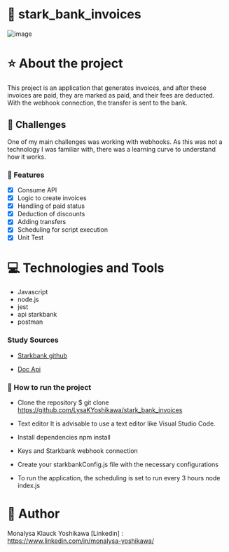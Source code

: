 # :page_with_curl: stark_bank_invoices

![image](https://github.com/LysaKYoshikawa/stark_bank_invoices/assets/64383080/2b4a4cef-d632-4fef-91d2-37310945cac0)


#  :star: About the project
This project is an application that generates invoices, and after these invoices are paid, they are marked as paid, and their fees are deducted. With the webhook connection, the transfer is sent to the bank.

## :rocket: Challenges

One of my main challenges was working with webhooks. As this was not a technology I was familiar with, there was a learning curve to understand how it works.

### :loudspeaker: Features

- [x]  Consume API
- [x]  Logic to create invoices
- [x]  Handling of paid status
- [x]  Deduction of discounts
- [x]  Adding transfers
- [x]  Scheduling for script execution
- [x]  Unit Test

# :computer: Technologies and Tools

- Javascript
- node.js
- jest
- api starkbank
- postman

### Study Sources

- [Starkbank github](<https://github.com/starkbank/sdk-node>)

- [Doc Api](https://starkbank.com/docs/api)


### :pushpin: How to run the project

  - Clone the repository
  $ git clone <https://github.com/LysaKYoshikawa/stark_bank_invoices>
  
 - Text editor
It is advisable to use a text editor like Visual Studio Code.

- Install dependencies
npm install

- Keys and Starkbank webhook connection

- Create your starkbankConfig.js file with the necessary configurations

- To run the application, the scheduling is set to run every 3 hours
node index.js


# :pushpin: Author
Monalysa Klauck Yoshikawa
[Linkedin] : <https://www.linkedin.com/in/monalysa-yoshikawa/>

